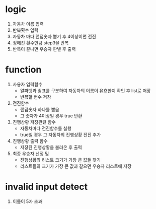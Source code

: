 # logic
   1. 자동차 이름 입력
   2. 반복횟수 입력 
   3. 자동차 마다 랜덤숫자 뽑기 후 4이상이면 전진
   4. 정해진 횟수만큼 step3을 반복
   5. 반복이 끝나면 우승자 판별 후 출력

# function
   1. 사용자 입력함수
      - 알파벳과 쉼표를 구분하여 자동차의 이름이 유효한지 확인 후 list로 저장
      - 반복할 변수 저장
   2. 전진함수
      - 랜덤숫자 하나를 뽑음
      - 그 숫자가 4이상일 경우 true 반환
   3. 진행상황 저장관련 함수
      - 자동차마다 전진함수를 실행
      - true일 경우 그 자동차의 진행상황 전진 추가
   4. 진행상황 출력 함수
      - 저장된 진행상황을 불러온 후 출력
   5. 최종 우승자 선정 및
      - 진행상황의 리스트 크기가 가장 큰 값들 찾기
      - 리스트들의 크기가 가장 큰 값과 같으면 우승자 리스트에 저장

# invalid input detect
   1. 이름이 5자 초과